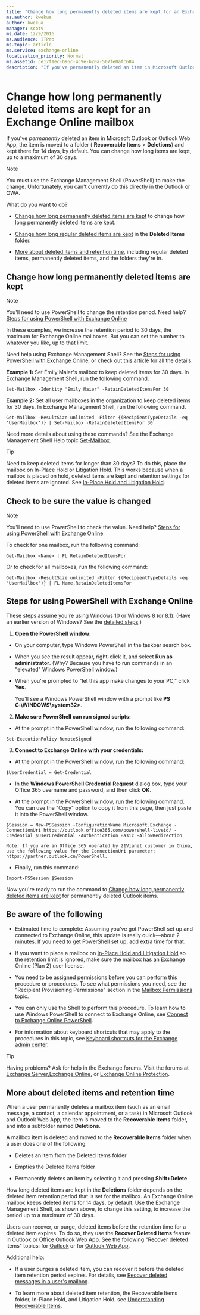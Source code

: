 ```yaml
---
title: "Change how long permanently deleted items are kept for an Exchange Online mailbox"
ms.author: kwekua
author: kwekua
manager: scotv
ms.date: 12/9/2016
ms.audience: ITPro
ms.topic: article
ms.service: exchange-online
localization_priority: Normal
ms.assetid: ce17f1ec-b96c-4c9e-b20a-507fe0afc684
description: "If you've permanently deleted an item in Microsoft Outlook or Outlook Web App, the item is moved to a folder (Recoverable Items > Deletions) and kept there for 14 days, by default. You can change how long items are kept, up to a maximum of 30 days."
---
```


# Change how long permanently deleted items are kept for an Exchange Online mailbox

If you've  *permanently*  deleted an item in Microsoft Outlook or Outlook Web App, the item is moved to a folder ( **Recoverable Items** \> **Deletions**) and kept there for 14 days, by default. You can change how long items are kept, up to a maximum of 30 days. 
  
> [!NOTE]
> You must use the Exchange Management Shell (PowerShell) to make the change. Unfortunately, you can't currently do this directly in the Outlook or OWA. 
  
What do you want to do?
  
- [Change how long permanently deleted items are kept](change-deleted-item-retention.md#BKMK_ChangeSteps) to change how long permanently deleted items are kept. 
    
- [Change how long regular deleted items are kept](../../security-and-compliance/messaging-records-management/create-a-retention-policy.md) in the **Deleted Items** folder. 
    
- [More about deleted items and retention time](change-deleted-item-retention.md#BKMK_MoreAbout), including regular deleted items, permanently deleted items, and the folders they're in.
    
## Change how long permanently deleted items are kept
<a name="BKMK_ChangeSteps"> </a>

> [!NOTE]
> You'll need to use PowerShell to change the retention period. Need help? [Steps for using PowerShell with Exchange Online](change-deleted-item-retention.md#BKMK_UsePS)
  
In these examples, we increase the retention period to 30 days, the maximum for Exchange Online mailboxes. But you can set the number to whatever you like, up to that limit. 
  
Need help using Exchange Management Shell? See the [Steps for using PowerShell with Exchange Online](change-deleted-item-retention.md#BKMK_UsePS), or check out [this article](https://go.microsoft.com/fwlink/p/?LinkId=816875) for all the details. 
  
 **Example 1:** Set Emily Maier's mailbox to keep deleted items for 30 days. In Exchange Management Shell, run the following command. 
  
```
Set-Mailbox -Identity "Emily Maier" -RetainDeletedItemsFor 30
```

 **Example 2:** Set all user mailboxes in the organization to keep deleted items for 30 days. In Exchange Management Shell, run the following command. 
  
```
Get-Mailbox -ResultSize unlimited -Filter {(RecipientTypeDetails -eq 'UserMailbox')} | Set-Mailbox -RetainDeletedItemsFor 30
```

Need more details about using these commands? See the Exchange Management Shell Help topic [Set-Mailbox](https://technet.microsoft.com/library/a0d413b9-d949-4df6-ba96-ac0906dedae2.aspx). 
  
> [!TIP]
> Need to keep deleted items for longer than 30 days? To do this, place the mailbox on In-Place Hold or Litigation Hold. This works because when a mailbox is placed on hold, deleted items are kept and retention settings for deleted items are ignored. See [In-Place Hold and Litigation Hold](../../security-and-compliance/in-place-and-litigation-holds.md). 
  
## Check to be sure the value is changed
<a name="BKMK_ChangeSteps"> </a>

> [!NOTE]
> You'll need to use PowerShell to check the value. Need help? [Steps for using PowerShell with Exchange Online](change-deleted-item-retention.md#BKMK_UsePS)
  
To check for one mailbox, run the following command:
  
```
Get-Mailbox <Name> | FL RetainDeletedItemsFor
```

Or to check for all mailboxes, run the following command:
  
```
Get-Mailbox -ResultSize unlimited -Filter {(RecipientTypeDetails -eq 'UserMailbox')} | FL Name,RetainDeletedItemsFor
```

## Steps for using PowerShell with Exchange Online
<a name="BKMK_UsePS"> </a>

These steps assume you're using Windows 10 or Windows 8 (or 8.1). (Have an earlier version of Windows? See the [detailed steps](https://go.microsoft.com/fwlink/p/?LinkId=816875).)
  
1. **Open the PowerShell window:**
    
  - On your computer, type Windows PowerShell in the taskbar search box. 
    
  - When you see the result appear, right-click it, and select **Run as administrator**. (Why? Because you have to run commands in an "elevated" Windows PowerShell window.)
    
  - When you're prompted to "let this app make changes to your PC," click **Yes**.
    
    You'll see a Windows PowerShell window with a prompt like **PS C:\WINDOWS\system32\>**.
    
2. **Make sure PowerShell can run signed scripts:**
    
  - At the prompt in the PowerShell window, run the following command:
    
  ```
  Set-ExecutionPolicy RemoteSigned
  ```

3. **Connect to Exchange Online with your credentials:**
    
  - At the prompt in the PowerShell window, run the following command: 
    
  ```
  $UserCredential = Get-Credential
  ```

  - In the **Windows PowerShell Credential Request** dialog box, type your Office 365 username and password, and then click **OK**.
    
  - At the prompt in the PowerShell window, run the following command. You can use the "Copy" option to copy it from this page, then just paste it into the PowerShell window.
    
  ```
  $Session = New-PSSession -ConfigurationName Microsoft.Exchange -ConnectionUri https://outlook.office365.com/powershell-liveid/ -Credential $UserCredential -Authentication Basic -AllowRedirection
  ```

    Note: If you are an Office 365 operated by 21Vianet customer in China, use the following value for the ConnectionUri parameter: https://partner.outlook.cn/PowerShell.
    
  - Finally, run this command:
    
  ```
  Import-PSSession $Session
  ```

Now you're ready to run the command to [Change how long permanently deleted items are kept](change-deleted-item-retention.md#BKMK_ChangeSteps) for permanently deleted Outlook items. 
  
## Be aware of the following
<a name="BKMK_BeAware"> </a>

- Estimated time to complete: Assuming you've got PowerShell set up and connected to Exchange Online, this update is really quick—about 2 minutes. If you need to get PowerShell set up, add extra time for that.
    
- If you want to place a mailbox on [In-Place Hold and Litigation Hold](../../security-and-compliance/in-place-and-litigation-holds.md) so the retention limit is ignored, make sure the mailbox has an Exchange Online (Plan 2) user license. 
    
- You need to be assigned permissions before you can perform this procedure or procedures. To see what permissions you need, see the "Recipient Provisioning Permissions" section in the [Mailbox Permissions](https://technet.microsoft.com/library/5b690bcb-c6df-4511-90e1-08ca91f43b37.aspx) topic. 
    
- You can only use the Shell to perform this procedure. To learn how to use Windows PowerShell to connect to Exchange Online, see [Connect to Exchange Online PowerShell](https://go.microsoft.com/fwlink/p/?linkid=396554).
    
- For information about keyboard shortcuts that may apply to the procedures in this topic, see [Keyboard shortcuts for the Exchange admin center](../../accessibility/keyboard-shortcuts-in-admin-center.md).
    
> [!TIP]
> Having problems? Ask for help in the Exchange forums. Visit the forums at [Exchange Server](https://go.microsoft.com/fwlink/p/?linkId=60612),[Exchange Online](https://go.microsoft.com/fwlink/p/?linkId=267542), or [Exchange Online Protection](https://go.microsoft.com/fwlink/p/?linkId=285351). 
  
## More about deleted items and retention time
<a name="BKMK_MoreAbout"> </a>

When a user permanently deletes a mailbox item (such as an email message, a contact, a calendar appointment, or a task) in Microsoft Outlook and Outlook Web App, the item is moved to the **Recoverable Items** folder, and into a subfolder named **Deletions**. 
  
A mailbox item is deleted and moved to the **Recoverable Items** folder when a user does one of the following: 
  
- Deletes an item from the Deleted Items folder
    
- Empties the Deleted Items folder
    
- Permanently deletes an item by selecting it and pressing **Shift+Delete**
    
 How long deleted items are kept in the **Deletions** folder depends on the deleted item retention period that is set for the mailbox. An Exchange Online mailbox keeps deleted items for 14 days, by default. Use the Exchange Management Shell, as shown above, to change this setting, to increase the period up to a maximum of 30 days. 
  
Users can recover, or purge, deleted items before the retention time for a deleted item expires. To do so, they use the **Recover Deleted Items** feature in Outlook or Office Outlook Web App. See the following "Recover deleted items" topics: for [Outlook](https://go.microsoft.com/fwlink/p/?linkId=198206) or for [Outlook Web App](https://go.microsoft.com/fwlink/p/?LinkId=524924).
  
Additional help:
  
- If a user purges a deleted item, you can recover it before the deleted item retention period expires. For details, see [Recover deleted messages in a user's mailbox](recover-deleted-messages.md).
    
- To learn more about deleted item retention, the Recoverable Items folder, In-Place Hold, and Litigation Hold, see [Understanding Recoverable Items](https://technet.microsoft.com/library/efc48fb4-2ed8-4d05-93af-f3505fbc389d.aspx).
    

